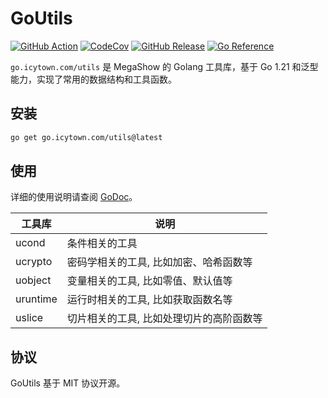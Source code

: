 # GoUtils

[![GitHub Action](https://github.com/MegaShow/goutils/actions/workflows/main.yaml/badge.svg)](https://github.com/MegaShow/goutils/actions/workflows/main.yaml)
[![CodeCov](https://codecov.io/gh/MegaShow/goutils/graph/badge.svg?token=VI2BCE8X5H)](https://codecov.io/gh/MegaShow/goutils)
[![GitHub Release](https://img.shields.io/github/v/release/megashow/goutils)](https://github.com/megashow/goutils/releases)
[![Go Reference](https://pkg.go.dev/badge/go.icytown.com/utils.svg)](https://pkg.go.dev/go.icytown.com/utils)

`go.icytown.com/utils` 是 MegaShow 的 Golang 工具库，基于 Go 1.21 和泛型能力，实现了常用的数据结构和工具函数。

## 安装

```sh
go get go.icytown.com/utils@latest
```

## 使用

详细的使用说明请查阅 [GoDoc](https://pkg.go.dev/go.icytown.com/utils)。

| 工具库 | 说明 |
| -- | -- |
| ucond | 条件相关的工具 |
| ucrypto | 密码学相关的工具, 比如加密、哈希函数等 |
| uobject | 变量相关的工具, 比如零值、默认值等 |
| uruntime | 运行时相关的工具, 比如获取函数名等 |
| uslice | 切片相关的工具, 比如处理切片的高阶函数等 |

## 协议

GoUtils 基于 MIT 协议开源。
